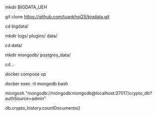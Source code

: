 mkdir BIGDATA_UEH

git clone https://github.com/tuankhoi25/bigdata.git

cd bigdata/

mkdir logs/ plugins/ data/

cd data/

mkdir mongodb/ postgres_data/

cd ..

docker compose up


docker exec -it mongodb bash

mongosh "mongodb://mongodb:mongodb@localhost:27017/crypto_db?authSource=admin"

db.crypto_history.countDocuments()